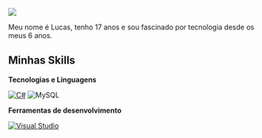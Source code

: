 ![](https://komarev.com/ghpvc/?username=sn0wkzy&color=006bed)
 
Meu nome é Lucas, tenho 17 anos e sou fascinado por tecnologia desde os meus 6 anos.
 
## Minhas Skills
 
**Tecnologias e Linguagens**
 

[![C#](https://custom-icon-badges.demolab.com/badge/C%23-%23239120.svg?logo=cshrp&logoColor=white)](#)
![MySQL](https://img.shields.io/badge/MySQL-00000F?style=for-the-badge&logo=mysql&logoColor=white)
 
**Ferramentas de desenvolvimento**

[![Visual Studio](https://custom-icon-badges.demolab.com/badge/Visual%20Studio-5C2D91.svg?&logo=visual-studio&logoColor=white)](#)
 
<br/>

